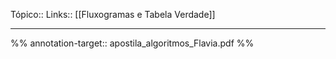 Tópico::
Links:: [[Fluxogramas e Tabela Verdade]]

---
%%
annotation-target:: apostila_algoritmos_Flavia.pdf
%%